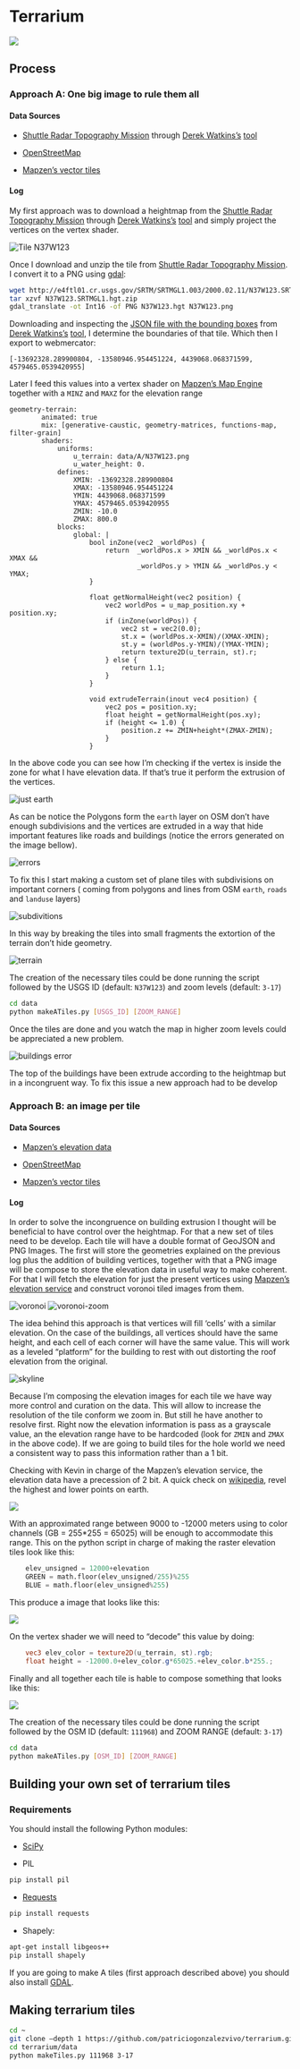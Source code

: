 # Terrarium

![](imgs/terrarium.jpg)

## Process

### Approach A: One big image to rule them all 

#### Data Sources

* [Shuttle Radar Topography Mission](http://www2.jpl.nasa.gov/srtm/) through [Derek Watkins’s](https://twitter.com/dwtkns) [tool](http://dwtkns.com/srtm30m/)

* [OpenStreetMap](http://www.openstreetmap.org/)

* [Mapzen’s vector tiles](https://mapzen.com/projects/vector-tiles)

#### Log

My first approach was to download a heightmap from the [Shuttle Radar Topography Mission](http://www2.jpl.nasa.gov/srtm/) through [Derek Watkins’s](https://twitter.com/dwtkns) [tool](http://dwtkns.com/srtm30m/) and simply project the vertices on the vertex shader.

![Tile N37W123](imgs/00-heighmap.png)

Once I download and unzip the tile from [Shuttle Radar Topography Mission](http://www2.jpl.nasa.gov/srtm/). I convert it to a PNG using [gdal](https://www.mapbox.com/tilemill/docs/guides/gdal/):

```bash
wget http://e4ftl01.cr.usgs.gov/SRTM/SRTMGL1.003/2000.02.11/N37W123.SRTMGL1.hgt.zip
tar xzvf N37W123.SRTMGL1.hgt.zip
gdal_translate -ot Int16 -of PNG N37W123.hgt N37W123.png
```

Downloading and inspecting the [JSON file with the bounding boxes](http://dwtkns.com/srtm30m/srtm30m_bounding_boxes.json) from [Derek Watkins’s](https://twitter.com/dwtkns) [tool](http://dwtkns.com/srtm30m/), I determine the boundaries of that tile. Which then I export to webmercator:

```
[-13692328.289900804, -13580946.954451224, 4439068.068371599, 4579465.0539420955]
```

Later I feed this values into a vertex shader on [Mapzen’s Map Engine](https://github.com/tangrams/tangram) together with a ```MINZ``` and ```MAXZ``` for the elevation range

```yams
geometry-terrain:
        animated: true
        mix: [generative-caustic, geometry-matrices, functions-map, filter-grain]
        shaders:
            uniforms:
                u_terrain: data/A/N37W123.png
                u_water_height: 0.
            defines:
                XMIN: -13692328.289900804
                XMAX: -13580946.954451224
                YMIN: 4439068.068371599
                YMAX: 4579465.0539420955
                ZMIN: -10.0
                ZMAX: 800.0
            blocks:
                global: |
                    bool inZone(vec2 _worldPos) {
                        return  _worldPos.x > XMIN && _worldPos.x < XMAX &&
                                _worldPos.y > YMIN && _worldPos.y < YMAX;
                    }

                    float getNormalHeight(vec2 position) {
                        vec2 worldPos = u_map_position.xy + position.xy;
                        if (inZone(worldPos)) {
                            vec2 st = vec2(0.0);
                            st.x = (worldPos.x-XMIN)/(XMAX-XMIN);
                            st.y = (worldPos.y-YMIN)/(YMAX-YMIN);
                            return texture2D(u_terrain, st).r;
                        } else {
                            return 1.1;
                        }
                    }

                    void extrudeTerrain(inout vec4 position) {
                        vec2 pos = position.xy;
                        float height = getNormalHeight(pos.xy);
                        if (height <= 1.0) {
                            position.z += ZMIN+height*(ZMAX-ZMIN);
                        }
                    }
```

In the above code you can see how I’m checking if the vertex is inside the zone for what I have elevation data. If that’s true it perform the extrusion of the vertices.

![just earth](imgs/00-earth-orig.png)

As can be notice the Polygons form the ```earth``` layer on OSM don’t have enough subdivisions and the vertices are extruded in a way that hide important features like roads and buildings (notice the errors generated on the image bellow).

![errors](imgs/00-earth.png)

To fix this I start making a custom set of plane tiles with subdivisions on important corners ( coming from polygons and lines from OSM ```earth```, ```roads``` and ```landuse``` layers)

![subdivitions](imgs/00-subdivision.png)

In this way by breaking the tiles into small fragments the extortion of the terrain don’t hide geometry.

![terrain](imgs/00-terrain.png)

The creation of the necessary tiles could be done running the script followed by the USGS ID (default: `N37W123`) and zoom levels (default: `3-17`)

```bash
cd data
python makeATiles.py [USGS_ID] [ZOOM_RANGE]
```

Once the tiles are done and you watch the map in higher zoom levels could be appreciated a new problem. 

![buildings error](imgs/01-buildings.png)

The top of the buildings have been extrude according to the heightmap but in a incongruent way. To fix this issue a new approach had to be develop


### Approach B: an image per tile

#### Data Sources

* [Mapzen’s elevation data](https://mapzen.com/documentation/elevation/elevation-service/)

* [OpenStreetMap](http://www.openstreetmap.org/)

* [Mapzen’s vector tiles](https://mapzen.com/projects/vector-tiles)

#### Log

In order to solve the incongruence on building extrusion I thought will be beneficial to have control over the heightmap. For that a new set of tiles need to be develop. Each tile will have a double format of GeoJSON and PNG Images. The first will store the geometries explained on the previous log plus the addition of building vertices, together with that a PNG image will be compose to store the elevation data in useful way to make coherent. For that I will fetch the elevation for just the present vertices using [Mapzen’s elevation service](https://mapzen.com/documentation/elevation/elevation-service/) and construct voronoi tiled images from them.

![voronoi](imgs/02-voronoi.png) ![voronoi-zoom](imgs/02-voronoi-zoom.png)

The idea behind this approach is that vertices will fill ‘cells’ with a similar elevation. On the case of the buildings, all vertices should have the same height, and each cell of each corner will have the same value. This will work as a leveled “platform” for the building to rest with out distorting the roof elevation from the original.

![skyline](imgs/02-v-buildings.png)

Because I’m composing the elevation images for each tile we have way more control and curation on the data. This will allow to increase the resolution of the tile conform we zoom in. But still he have another to resolve first. Right now the elevation information is pass as a grayscale value, an the elevation range have to be hardcoded (look for ```ZMIN``` and ```ZMAX``` in the above code). If we are going to build tiles for the hole world we need a consistent way to pass this information rather than a 1 bit.

Checking with Kevin in charge of the Mapzen’s elevation service, the elevation data have a precession of 2 bit. A quick check on [wikipedia](https://en.wikipedia.org/wiki/Elevation), revel the highest and lower points on earth.

![](imgs/03-EarthHypso.png)

With an approximated range between 9000 to -12000 meters using to color channels (GB = 255*255 = 65025) will be enough to accommodate this range. This on the python script in charge of making the raster elevation tiles look like this:

```python
	elev_unsigned = 12000+elevation
	GREEN = math.floor(elev_unsigned/255)%255
	BLUE = math.floor(elev_unsigned%255)
``` 

This produce a image that looks like this:

![](imgs/03-colored_elevation.png)

On the vertex shader we will need to “decode” this value by doing:

```glsl
	vec3 elev_color = texture2D(u_terrain, st).rgb;
	float height = -12000.0+elev_color.g*65025.+elev_color.b*255.;

```

Finally and all together each tile is hable to compose something that looks like this:

![](imgs/03-landscape.png)

The creation of the necessary tiles could be done running the script followed by the OSM ID (default: `111968`) and ZOOM RANGE (default: `3-17`)

```bash
cd data
python makeATiles.py [OSM_ID] [ZOOM_RANGE]
```

## Building your own set of terrarium tiles

### Requirements

You should install the following Python modules:

- [SciPy](http://www.scipy.org/install.html)

- PIL

```bash
pip install pil
```

- [Requests](http://docs.python-requests.org/en/latest/user/install/#install)

```bash
pip install requests
```

- Shapely:

```bash
apt-get install libgeos++
pip install shapely 
```

If you are going to make A tiles (first approach described above) you should also install [GDAL](https://www.mapbox.com/tilemill/docs/guides/gdal/).

## Making terrarium tiles

```bash
cd ~
git clone —depth 1 https://github.com/patriciogonzalezvivo/terrarium.git
cd terrarium/data
python makeTiles.py 111968 3-17
```
